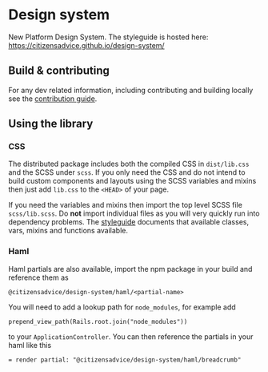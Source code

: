 # Design system

New Platform Design System. The styleguide is hosted here: https://citizensadvice.github.io/design-system/

## Build & contributing

For any dev related information, including contributing and building locally see the [contribution guide](CONTRIBUTING.md).

## Using the library

### CSS

The distributed package includes both the compiled CSS in `dist/lib.css` and the SCSS under `scss`. If you only need the CSS and do not intend to build custom components and layouts using the SCSS variables and mixins then just add `lib.css` to the `<HEAD>` of your page.

If you need the variables and mixins then import the top level SCSS file `scss/lib.scss`. Do **not** import individual files as you will very quickly run into dependency problems. The [styleguide](https://citizensadvice.github.io/design-system/) documents that available classes, vars, mixins and functions available.

### Haml 

Haml partials are also available, import the npm package in your build and reference them as

<pre class="html"><code>@citizensadvice/design-system/haml/&lt;partial-name></code></pre>

You will need to add a lookup path for `node_modules`, for example add 

<pre class="html"><code>prepend_view_path(Rails.root.join("node_modules"))</code></pre>

to your `ApplicationController`. You can then reference the partials in your haml like this

<pre class="html"><code>= render partial: "@citizensadvice/design-system/haml/breadcrumb"</code></pre>
